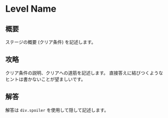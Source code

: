 # Level Name

## 概要

ステージの概要 (クリア条件) を記述します。

## 攻略

クリア条件の説明、クリアへの道筋を記述します。
直接答えに結びつくようなヒントは書かないことが望ましいです。

## 解答

<div class="spoiler">

解答は `div.spoiler` を使用して隠して記述します。

</div>